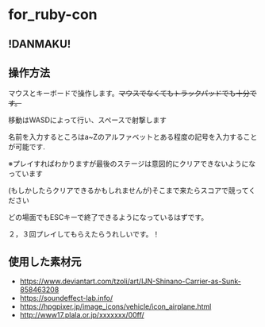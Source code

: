 # for_ruby-con
## !DANMAKU!

## 操作方法
マウスとキーボードで操作します。~~マウスでなくてもトラックパッドでも十分です。~~

 移動はWASDによって行い、スペースで射撃します
 
 名前を入力するところはa~Zのアルファベットとある程度の記号を入力することが可能です.
 
 ※プレイすればわかりますが最後のステージは意図的にクリアできないようになっています
 
 (もしかしたらクリアできるかもしれませんが)そこまで来たらスコアで競ってください
 
 どの場面でもESCキーで終了できるようになっているはずです。
 
 ２，３回プレイしてもらえたらうれしいです。！

## 使用した素材元
 - https://www.deviantart.com/tzoli/art/IJN-Shinano-Carrier-as-Sunk-858463208
 - https://soundeffect-lab.info/
 - https://hpgpixer.jp/image_icons/vehicle/icon_airplane.html
 - http://www17.plala.or.jp/xxxxxxx/00ff/